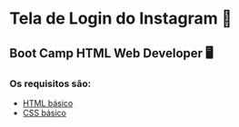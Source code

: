 # Tela de Login do Instagram 🖖

## Boot Camp HTML Web Developer 🖥

### Os requisitos são:

* [HTML básico](https://www.w3schools.com/html/)
* [CSS básico](https://developer.mozilla.org/pt-BR/docs/Web/CSS)

## 
